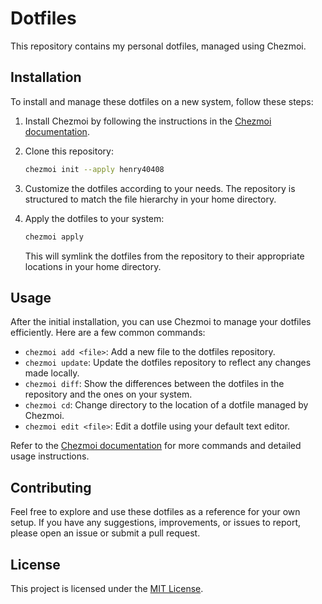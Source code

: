 # Dotfiles

This repository contains my personal dotfiles, managed using Chezmoi.

## Installation

To install and manage these dotfiles on a new system, follow these steps:

1. Install Chezmoi by following the instructions in the [Chezmoi documentation](https://www.chezmoi.io/docs/install/).
2. Clone this repository:

   ```bash
   chezmoi init --apply henry40408
   ```

3. Customize the dotfiles according to your needs. The repository is structured to match the file hierarchy in your home directory.

4. Apply the dotfiles to your system:

   ```bash
   chezmoi apply
   ```

   This will symlink the dotfiles from the repository to their appropriate locations in your home directory.

## Usage

After the initial installation, you can use Chezmoi to manage your dotfiles efficiently. Here are a few common commands:

- `chezmoi add <file>`: Add a new file to the dotfiles repository.
- `chezmoi update`: Update the dotfiles repository to reflect any changes made locally.
- `chezmoi diff`: Show the differences between the dotfiles in the repository and the ones on your system.
- `chezmoi cd`: Change directory to the location of a dotfile managed by Chezmoi.
- `chezmoi edit <file>`: Edit a dotfile using your default text editor.

Refer to the [Chezmoi documentation](https://www.chezmoi.io/docs/commands/) for more commands and detailed usage instructions.

## Contributing

Feel free to explore and use these dotfiles as a reference for your own setup. If you have any suggestions, improvements, or issues to report, please open an issue or submit a pull request.

## License

This project is licensed under the [MIT License](LICENSE).
